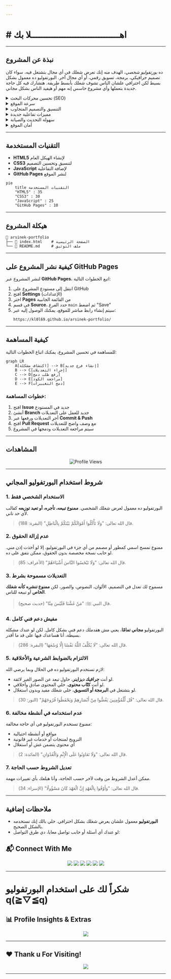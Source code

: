 ```yaml
---

---
```

#                                                                                                           # اهــــــــــــــــــــــــــــــــــلا بك


---
## نبذة عن المشروع 
 ده *بورتفوليو شخصي*، الهدف منه إنك تعرض شغلك في أي مجال بتشتغل فيه، سواء كان تصميم جرافيكي، برمجة، تسويق رقمي، أو أي مجال آخر. البورتفوليو ده معمول بشكل بسيط لكن احترافي علشان الناس تشوف شغلك بأبسط طريقة. هتشارك فيه كل حاجة جديدة بتعملها وأي مشروع حاسس إنه مهم أو هيفيد الناس بشكل مجاني.
<details>
  <summary>تحسين محركات البحث (SEO)</summary>
  <p>الموقع متوافق مع معايير SEO، مما يعزز ظهوره في محركات البحث ويزيد من فرص ظهوره في نتائج البحث.</p>
</details>

<details>
  <summary>سرعة الموقع</summary>
  <p>تم تحسين سرعة تحميل الصفحات والملفات، مما يوفر تجربة مستخدم أسرع وأفضل على جميع الأجهزة.</p>
</details>

<details>
  <summary>التنسيق والتصميم المتجاوب</summary>
  <p>تصميم عصري ومتجاوب يتناسب مع جميع الأجهزة (موبايل، تابلت، لابتوب) لضمان تجربة تصفح مريحة.</p>
</details>

<details>
  <summary>مميزات تفاعلية جديدة</summary>
  <p>يتضمن الموقع ميزات تفاعلية ورسوم متحركة تضيف لمسة حديثة للمحتوى وتزيد من جذب الزوار.</p>
</details>

<details>
  <summary>سهولة التحديث والصيانة</summary>
  <p>واجهة بسيطة وسهلة التحديث، تتيح لك إضافة مشاريع جديدة أو تعديل المحتوى بسهولة.</p>
</details>

<details>
  <summary>أمان الموقع</summary>
  <p>الموقع يعتمد على أحدث بروتوكولات الأمان لحماية بيانات الزوار وضمان تجربة تصفح آمنة.</p>
</details>


---

## التقنيات المستخدمة  
- **HTML5** لإنشاء الهيكل العام  
- **CSS3** لتنسيق وتحسين التصميم  
- **JavaScript** لإضافة التفاعلية  
- **GitHub Pages** لنشر الموقع  

```mermaid
pie
    title التقنيات المستخدمة
    "HTML5" : 35
    "CSS3" : 30
    "JavaScript" : 25
    "GitHub Pages" : 10
```

---

## هيكلة المشروع  

```
📂 arsinek-portfolio
├── 📜 index.html    # الصفحة الرئيسية
└── 📜 README.md     # ملف التوثيق
```

---

## كيفية نشر المشروع على GitHub Pages  
لنشر المشروع عبر **GitHub Pages**، اتبع الخطوات التالية:  

1. انتقل إلى مستودع المشروع على GitHub  
2. افتح **Settings** (الإعدادات)  
3. اختر **Pages** من القائمة الجانبية  
4. في قسم **Source**، حدد الفرع `main` ثم اضغط "Save"  
5. سيتم إنشاء رابط مباشر للموقع، يمكنك الوصول إليه عبر:  
   ```
   https://kl0l69.github.io/arsinek-portfolio/
   ```

---

## كيفية المساهمة  
للمساهمة في تحسين المشروع، يمكنك اتباع الخطوات التالية:  

```mermaid
graph LR
    A[اكتشاف مشكلة] --> B[إنشاء فرع جديد]
    B --> C[إجراء التعديلات]
    C --> D[رفع طلب دمج]
    D --> E[مراجعة الكود]
    E --> F[دمج التغييرات]
```

### خطوات المساهمة:  
1. افتح **Issue** جديد في المستودع  
2. أنشئ **Branch** جديد للعمل على التعديلات  
3. أجرِ التعديلات ورفعها عبر **Commit & Push**  
4. افتح **Pull Request** مع وصف واضح للتعديلات  
5. سيتم مراجعة التعديلات ودمجها في المشروع  

---

## المشاهدات  
<div align="center">
  <img src="https://komarev.com/ghpvc/?username=kl0l69&label=Profile%20views&color=9b59b6&style=flat" alt="Profile Views">
</div>

---

## شروط استخدام البورتفوليو المجاني  

### 1. الاستخدام الشخصي فقط
البورتفوليو ده معمول لعرض شغلك الشخصي. **ممنوع تبيعه، تأجره، أو تعيد توزيعه** كقالب لأي حد تاني.

> قال الله تعالى: "وَلَا تَأْكُلُوا أَمْوَالَكُمْ بَيْنَكُمْ بِالْبَاطِلِ" (البقرة: 188).

### 2. عدم إزالة الحقوق
ممنوع تمسح اسمي كمطور أو مصمم من أي جزء في البورتفوليو، إلا لو أخذت إذن مني. لو حابب نسخة مخصصة بدون الحقوق، ممكن نتفق على ده.

> قال الله تعالى: "وَلَا تَبْخَسُوا النَّاسَ أَشْيَاءَهُمْ" (الأعراف: 85).

### 3. التعديلات مسموحة بشرط
مسموح لك تعدل في التصميم، الألوان، النصوص، والصور، لكن **ممنوع تنشره كأنه شغلك الخاص** أو تبيعه للناس.

> قال النبي ﷺ: "مَنْ غَشَّنَا فَلَيْسَ مِنَّا" (حديث صحيح).

### 4. مفيش دعم فني كامل
البورتفوليو **مجاني تمامًا**، يعني مش هقدملك دعم فني بشكل كامل. لكن لو عندك مشكلة بسيطة، أنا هساعدك فيها على قد ما أقدر.

> قال الله تعالى: "لَا يُكَلِّفُ اللَّهُ نَفْسًا إِلَّا وُسْعَهَا" (البقرة: 286).

### 5. الالتزام بالضوابط الشرعية والأخلاقية
لازم تستخدم البورتفوليو ده في الحلال وبما يرضي الله:

- لو أنت **جرافيك ديزاينر**، حاول تبعد عن الصور الغير لائقة.
- لو أنت **كتّاب محتوى**، خلي المحتوى صادق وأخلاقي.
- لو بتشتغل في **البرمجة أو التسويق**، خلي شغلك مفيد وبدون استغلال.

> قال الله تعالى: "قُل لِّلْمُؤْمِنِينَ يَغُضُّوا مِنْ أَبْصَارِهِمْ وَيَحْفَظُوا فُرُوجَهُمْ" (النور: 30).

### 6. عدم استخدامه في أنشطة مخالفة
ممنوع تستخدم البورتفوليو في أي حاجة مخالفة:

- مواقع أو أنشطة احتيالية
- الترويج لمنتجات أو خدمات غير قانونية
- أي محتوى يتضمن غش أو استغلال

> قال الله تعالى: "وَلَا تَعَاوَنُوا عَلَى الْإِثْمِ وَالْعُدْوَانِ" (المائدة: 2).

### 7. تعديل الشروط حسب الحاجة
ممكن أعدل الشروط من وقت لآخر حسب الحاجة، وأنا هبلغك بأي تغييرات مهمة.

> قال الله تعالى: "وَأَوْفُوا بِالْعَهْدِ إِنَّ الْعَهْدَ كَانَ مَسْؤُولًا" (الإسراء: 34).

---

## ملاحظات إضافية

- **البورتفوليو** معمول علشان يعرض شغلك بشكل احترافي. خلي بالك إنك تستخدمه بالشكل الصحيح.
- لو عندك أي أسئلة أو حابب تواصل معايا، دي طرق التواصل:

## 📬 **Connect With Me**
<p align="center">
  <a href="https://github.com/kl0l69"><img src="https://img.shields.io/badge/GitHub-181717?style=for-the-badge&logo=github&logoColor=white"></a>
  <a href="https://www.facebook.com/nq703"><img src="https://img.shields.io/badge/Facebook-1b74e4?style=for-the-badge&logo=facebook&logoColor=white"></a>
  <a href="mailto:ayrn194@gmail.com"><img src="https://img.shields.io/badge/E‑mail-D14836?style=for-the-badge&logo=GMail&logoColor=white"></a>
  <a href="https://t.me/nq703"><img src="https://img.shields.io/badge/Telegram-2CA5E0?style=for-the-badge&logo=telegram&logoColor=white"></a>
  <a href="https://instagram.com/kl0l69"><img src="https://img.shields.io/badge/Instagram-E4405F?style=for-the-badge&logo=instagram&logoColor=white"></a>
  <a href="https://wa.me/+201141345223"><img src="https://img.shields.io/badge/WhatsApp-25D366?style=for-the-badge&logo=whatsapp&logoColor=white"></a>
</p>

---

# شكراً لك على استخدام البورتفوليو q(≧▽≦q)
## 📊 **Profile Insights & Extras**


<p align="center">
  <img src="https://github-profile-trophy.vercel.app/?username=kl0l69&theme=radical&margin-w=15&margin-h=15">
</p>

---

## ❤️ **Thank u For Visiting!**

<p align="center">
  <img src="https://komarev.com/ghpvc/?username=kl0l69&label=Profile%20Views&color=red&style=for-the-badge">
</p>

---

